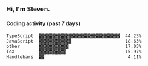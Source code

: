 ### Hi, I'm Steven.

#### Coding activity (past 7 days)
```
TypeScript  ▓▓▓▓▓▓▓▓▓▓▓▓▓▓▓▓▓▓▓▓▓▓▓▓▓▓▓▓▓▓  44.25%
JavaScript  ▓▓▓▓▓▓▓▓▓▓▓▓                    18.63%
other       ▓▓▓▓▓▓▓▓▓▓▓                     17.05%
TeX         ▓▓▓▓▓▓▓▓▓▓                      15.97%
Handlebars  ▓▓                               4.11%
```
